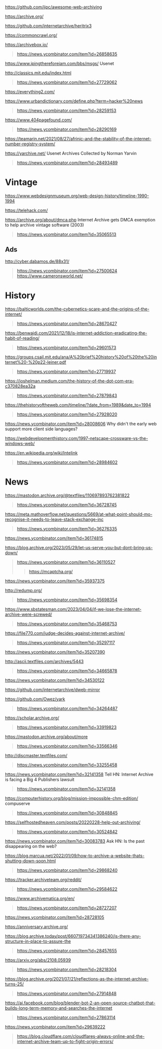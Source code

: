https://github.com/iipc/awesome-web-archiving

https://archive.org/

https://github.com/internetarchive/heritrix3

https://commoncrawl.org/

https://archivebox.io/
> https://news.ycombinator.com/item?id=26858635

https://www.ipingthereforeiam.com/bbs/msgs/ Usenet

http://classics.mit.edu/index.html
> https://news.ycombinator.com/item?id=27729062

https://everything2.com/

https://www.urbandictionary.com/define.php?term=hacker%20news
> https://news.ycombinator.com/item?id=28259153

https://www.404pagefound.com/
> https://news.ycombinator.com/item?id=28290169

https://teamarin.net/2021/08/27/afrinic-and-the-stability-of-the-internet-number-registry-system/

https://yarchive.net/ Usenet Archives Collected by Norman Yarvin
> https://news.ycombinator.com/item?id=28493489

# Vintage
https://www.webdesignmuseum.org/web-design-history/timeline-1990-1994

https://telehack.com/

https://archive.org/about/dmca.php Internet Archive gets DMCA exemption to help archive vintage software (2003)
> https://news.ycombinator.com/item?id=35065513

## Ads
http://cyber.dabamos.de/88x31/
> https://news.ycombinator.com/item?id=27500624
 > https://www.cameronsworld.net/

# History
https://balticworlds.com/the-cybernetics-scare-and-the-origins-of-the-internet/
> https://news.ycombinator.com/item?id=28670427

https://benwajdi.com/2021/12/18/is-internet-addiction-eradicating-the-habit-of-reading/
> https://news.ycombinator.com/item?id=29601573

https://groups.csail.mit.edu/ana/A%20brief%20history%20of%20the%20internet%20-%20p22-leiner.pdf
> https://news.ycombinator.com/item?id=27719937

https://joshelman.medium.com/the-history-of-the-dot-com-era-c370828ea32a
> https://news.ycombinator.com/item?id=27879843

https://thehistoryoftheweb.com/timeline/?date_from=1989&date_to=1994
> https://news.ycombinator.com/item?id=27928020

https://news.ycombinator.com/item?id=28008606 Why didn't the early web support more client side languages?

https://webdevelopmenthistory.com/1997-netscape-crossware-vs-the-windows-web/

https://en.wikipedia.org/wiki/Intelink
> https://news.ycombinator.com/item?id=28984602

# News
https://mastodon.archive.org/@textfiles/110697893762381822
> https://news.ycombinator.com/item?id=36728745

https://meta.mathoverflow.net/questions/5669/at-what-point-should-mo-recognise-it-needs-to-leave-stack-exchange-inc
> https://news.ycombinator.com/item?id=36276335

https://news.ycombinator.com/item?id=36174815

https://blog.archive.org/2023/05/29/let-us-serve-you-but-dont-bring-us-down/
> https://news.ycombinator.com/item?id=36110527
> > https://mcaptcha.org/

https://news.ycombinator.com/item?id=35937375

http://redump.org/
> https://news.ycombinator.com/item?id=35698354

https://www.sbstatesman.com/2023/04/04/if-we-lose-the-internet-archive-were-screwed/
> https://news.ycombinator.com/item?id=35468753

https://file770.com/judge-decides-against-internet-archive/
> https://news.ycombinator.com/item?id=35297117

https://news.ycombinator.com/item?id=35207390

http://ascii.textfiles.com/archives/5443
> https://news.ycombinator.com/item?id=34665878

https://news.ycombinator.com/item?id=34530122

https://github.com/internetarchive/dweb-mirror

https://github.com/Owez/yark
> https://news.ycombinator.com/item?id=34264487

https://scholar.archive.org/
> https://news.ycombinator.com/item?id=33919823

https://mastodon.archive.org/about/more
> https://news.ycombinator.com/item?id=33566346

http://discmaster.textfiles.com/
> https://news.ycombinator.com/item?id=33255458

https://news.ycombinator.com/item?id=32141358 Tell HN: Internet Archive is facing a Big 4 Publishers lawsuit
> https://news.ycombinator.com/item?id=32141358

https://computerhistory.org/blog/mission-impossible-chm-edition/ compuserve
> https://news.ycombinator.com/item?id=30848845

https://selfhostedheaven.com/posts/20220228-help-out-archiving/
> https://news.ycombinator.com/item?id=30524842

https://news.ycombinator.com/item?id=30083783 Ask HN: Is the past disappearing on the web?

https://blog.marcua.net/2022/01/09/how-to-archive-a-website-thats-shutting-down-soon.html
> https://news.ycombinator.com/item?id=29868240

https://tracker.archiveteam.org/reddit/
> https://news.ycombinator.com/item?id=29584622

https://www.archivematica.org/en/
> https://news.ycombinator.com/item?id=28727207

https://news.ycombinator.com/item?id=28728105

https://anniversary.archive.org/

https://blog.archive.today/post/660719734341386240/is-there-any-structure-in-place-to-assure-the
> https://news.ycombinator.com/item?id=28457655

https://arxiv.org/abs/2108.05939
> https://news.ycombinator.com/item?id=28218304

https://blog.archive.org/2021/07/21/reflections-as-the-internet-archive-turns-25/
> https://news.ycombinator.com/item?id=27914848

https://ai.facebook.com/blog/blender-bot-2-an-open-source-chatbot-that-builds-long-term-memory-and-searches-the-internet
> https://news.ycombinator.com/item?id=27863114

https://news.ycombinator.com/item?id=29639222
> https://blog.cloudflare.com/cloudflares-always-online-and-the-internet-archive-team-up-to-fight-origin-errors/
